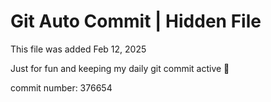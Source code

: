# Git Auto Commit | Hidden File

This file was added Feb 12, 2025

Just for fun and keeping my daily git commit active 🤪

commit number: 376654
